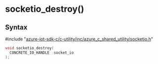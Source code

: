 # socketio_destroy()

## Syntax

\#include "[azure-iot-sdk-c/c-utility/inc/azure_c_shared_utility/socketio.h](../socketio-h.md)"  
```C
void socketio_destroy(
  CONCRETE_IO_HANDLE  socket_io
);
```

